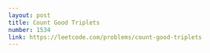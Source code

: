 ```yaml
---
layout: post
title: Count Good Triplets
number: 1534
link: https://leetcode.com/problems/count-good-triplets
---
```

